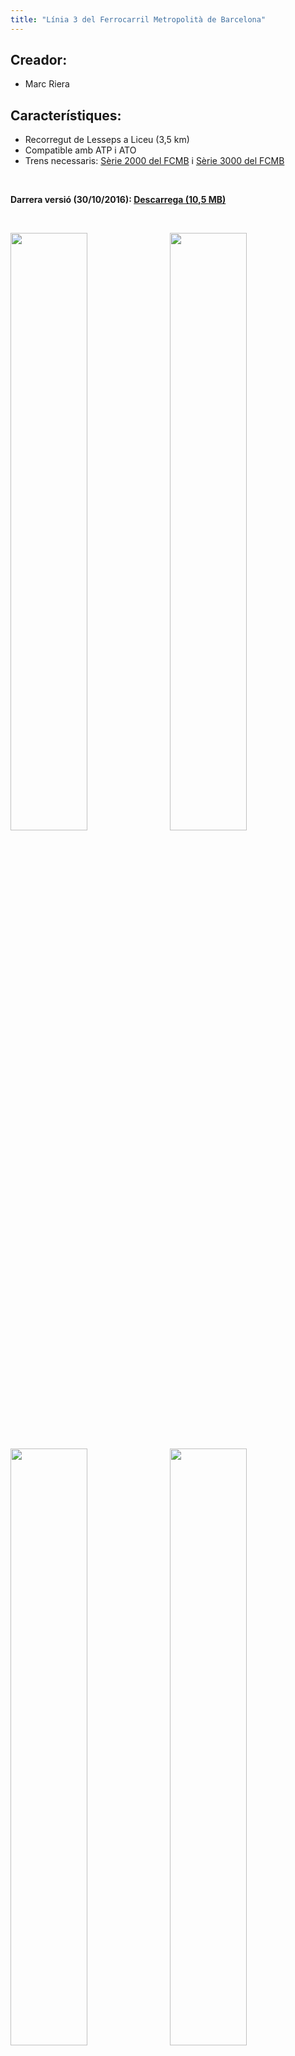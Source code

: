 ```yaml
---
title: "Línia 3 del Ferrocarril Metropolità de Barcelona"
---
```

## Creador:

* Marc Riera

## Característiques:

* Recorregut de Lesseps a Liceu (3,5 km)
* Compatible amb ATP i ATO
* Trens necessaris: <a href="/descarregues/trens/serie-2000">Sèrie 2000 del FCMB</a> i <a href="/descarregues/trens/serie-3000">Sèrie 3000 del FCMB</a>

&nbsp;

**Darrera versió (30/10/2016): <a href="https://github.com/MarcRiera/FCMB-L3/releases/download/v1.0/FCMB_L3_v1.0.obp">Descarrega (10,5 MB)</a>**

&nbsp;

<a href="/images/rutes/l3/1.png" target="_blank"><img style="float: left; width: 49.5%; margin-right: 0.5%; margin-bottom: 1em;" src="/images/rutes/l3/1.png" /></a><a href="/images/rutes/l3/2.png" target="_blank"><img style="float: right; width: 49.5%; margin-left: 0.5%; margin-bottom: 1em;" src="/images/rutes/l3/2.png" /></a>
<a href="/images/rutes/l3/3.png" target="_blank"><img style="float: left; width: 49.5%; margin-right: 0.5%; margin-bottom: 1em;" src="/images/rutes/l3/3.png" /></a><a href="/images/rutes/l3/4.png" target="_blank"><img style="float: right; width: 49.5%; margin-left: 0.5%; margin-bottom: 1em;" src="/images/rutes/l3/4.png" /></a>
